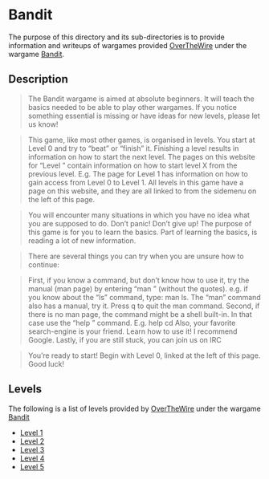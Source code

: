 # Bandit

The purpose of this directory and its sub-directories is to provide information and writeups of wargames provided [OverTheWire](http://overthewire.org/wargames/) under the wargame [Bandit](http://overthewire.org/wargames/bandit/).

## Description
> The Bandit wargame is aimed at absolute beginners. It will teach the basics needed to be able to play other wargames. If you notice something essential is missing or have ideas for new levels, please let us know!

> This game, like most other games, is organised in levels. You start at Level 0 and try to “beat” or “finish” it. Finishing a level results in information on how to start the next level. The pages on this website for “Level <X>” contain information on how to start level X from the previous level. E.g. The page for Level 1 has information on how to gain access from Level 0 to Level 1. All levels in this game have a page on this website, and they are all linked to from the sidemenu on the left of this page.

> You will encounter many situations in which you have no idea what you are supposed to do. Don’t panic! Don’t give up! The purpose of this game is for you to learn the basics. Part of learning the basics, is reading a lot of new information.

>There are several things you can try when you are unsure how to continue:

>First, if you know a command, but don’t know how to use it, try the manual (man page) by entering “man <command>” (without the quotes). e.g. if you know about the “ls” command, type: man ls. The “man” command also has a manual, try it. Press q to quit the man command.
Second, if there is no man page, the command might be a shell built-in. In that case use the “help <X>” command. E.g. help cd
Also, your favorite search-engine is your friend. Learn how to use it! I recommend Google.
Lastly, if you are still stuck, you can join us on IRC

> You’re ready to start! Begin with Level 0, linked at the left of this page. Good luck!

## Levels
The following is a list of levels provided by [OverTheWire](http://overthewire.org/wargames/) under the wargame [Bandit](http://overthewire.org/wargames/bandit/) 
- [Level 1](https://github.com/JFarina5/Cyber-Writeups/tree/master/overthewire/Bandit/Level%201)
- [Level 2](https://github.com/JFarina5/Cyber-Writeups/tree/master/overthewire/Bandit/Level%202)
- [Level 3](https://github.com/JFarina5/Cyber-Writeups/tree/master/overthewire/Bandit/Level%203)
- [Level 4](https://github.com/JFarina5/Cyber-Writeups/tree/master/overthewire/Bandit/Level%204)
- [Level 5](https://github.com/JFarina5/Cyber-Writeups/tree/master/overthewire/Bandit/Level%205)
